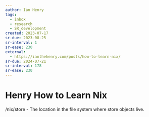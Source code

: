 ```yaml
---
author: Ian Henry
tags:
  - inbox
  - research
  - SR_development
created: 2023-07-17
sr-due: 2023-08-25
sr-interval: 1
sr-ease: 230
external:
  - https://ianthehenry.com/posts/how-to-learn-nix/
sr-due: 2024-07-21
sr-interval: 178
sr-ease: 230
---
```


# Henry How to Learn Nix

/nix/store - The location in the file system where store objects live.

